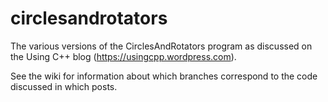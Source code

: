 # circlesandrotators
The various versions of the CirclesAndRotators program as discussed on the Using C++ blog (https://usingcpp.wordpress.com).

See the wiki for information about which branches correspond to the code discussed in which posts.
